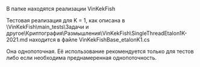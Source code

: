 ﻿В папке находятся реализации VinKekFish

Тестовая реализация для K = 1, как описана в
\VinKekFish\main_tests\Задачи и другое\Криптография\Размышления\VinKekFish\SingleThreadEtalon1K-2021.md
находится в файле
VinKekFishBase_etalonK1.cs

Она однопоточная. Её использование рекомендуется только для тестов либо если необходима преднамеренная однопоточность.

